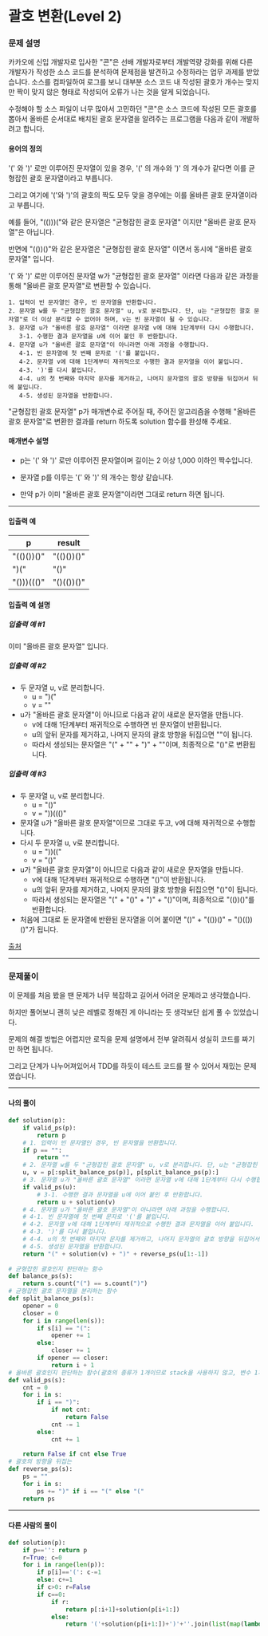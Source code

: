 # 괄호 변환(Level 2)

### 문제 설명

카카오에 신입 개발자로 입사한 "콘"은 선배 개발자로부터 개발역량 강화를 위해 다른 개발자가 작성한 소스 코드를 분석하여 문제점을 발견하고 수정하라는 업무 과제를 받았습니다. 소스를 컴파일하여 로그를 보니 대부분 소스 코드 내 작성된 괄호가 개수는 맞지만 짝이 맞지 않은 형태로 작성되어 오류가 나는 것을 알게 되었습니다.   

수정해야 할 소스 파일이 너무 많아서 고민하던 "콘"은 소스 코드에 작성된 모든 괄호를 뽑아서 올바른 순서대로 배치된 괄호 문자열을 알려주는 프로그램을 다음과 같이 개발하려고 합니다.    

#### 용어의 정의

'(' 와 ')' 로만 이루어진 문자열이 있을 경우, '(' 의 개수와 ')' 의 개수가 같다면 이를 균형잡힌 괄호 문자열이라고 부릅니다.   

그리고 여기에 '('와 ')'의 괄호의 짝도 모두 맞을 경우에는 이를 올바른 괄호 문자열이라고 부릅니다.   

예를 들어, "(()))("와 같은 문자열은 "균형잡힌 괄호 문자열" 이지만 "올바른 괄호 문자열"은 아닙니다.   

반면에 "(())()"와 같은 문자열은 "균형잡힌 괄호 문자열" 이면서 동시에 "올바른 괄호 문자열" 입니다.   

'(' 와 ')' 로만 이루어진 문자열 w가 "균형잡힌 괄호 문자열" 이라면 다음과 같은 과정을 통해 "올바른 괄호 문자열"로 변환할 수 있습니다.   

~~~
1. 입력이 빈 문자열인 경우, 빈 문자열을 반환합니다. 
2. 문자열 w를 두 "균형잡힌 괄호 문자열" u, v로 분리합니다. 단, u는 "균형잡힌 괄호 문자열"로 더 이상 분리할 수 없어야 하며, v는 빈 문자열이 될 수 있습니다. 
3. 문자열 u가 "올바른 괄호 문자열" 이라면 문자열 v에 대해 1단계부터 다시 수행합니다. 
   3-1. 수행한 결과 문자열을 u에 이어 붙인 후 반환합니다. 
4. 문자열 u가 "올바른 괄호 문자열"이 아니라면 아래 과정을 수행합니다. 
   4-1. 빈 문자열에 첫 번째 문자로 '('를 붙입니다. 
   4-2. 문자열 v에 대해 1단계부터 재귀적으로 수행한 결과 문자열을 이어 붙입니다. 
   4-3. ')'를 다시 붙입니다. 
   4-4. u의 첫 번째와 마지막 문자를 제거하고, 나머지 문자열의 괄호 방향을 뒤집어서 뒤에 붙입니다. 
   4-5. 생성된 문자열을 반환합니다.
~~~

"균형잡힌 괄호 문자열" p가 매개변수로 주어질 때, 주어진 알고리즘을 수행해 "올바른 괄호 문자열"로 변환한 결과를 return 하도록 solution 함수를 완성해 주세요.   

#### 매개변수 설명

* p는 '(' 와 ')' 로만 이루어진 문자열이며 길이는 2 이상 1,000 이하인 짝수입니다.

* 문자열 p를 이루는 '(' 와 ')' 의 개수는 항상 같습니다.

* 만약 p가 이미 "올바른 괄호 문자열"이라면 그대로 return 하면 됩니다.

---

#### 입출력 예

|p|	result|
|-|-|
|"(()())()"|	"(()())()"|
|")("|	"()"|
|"()))((()"|	"()(())()"|

#### 입출력 예 설명

##### 입출력 예 #1

이미 "올바른 괄호 문자열" 입니다.

##### 입출력 예 #2

* 두 문자열 u, v로 분리합니다.
    * u = ")("
    * v = ""
* u가 "올바른 괄호 문자열"이 아니므로 다음과 같이 새로운 문자열을 만듭니다.
    * v에 대해 1단계부터 재귀적으로 수행하면 빈 문자열이 반환됩니다.
    * u의 앞뒤 문자를 제거하고, 나머지 문자의 괄호 방향을 뒤집으면 ""이 됩니다.
    * 따라서 생성되는 문자열은 "(" + "" + ")" + ""이며, 최종적으로 "()"로 변환됩니다.

##### 입출력 예 #3

* 두 문자열 u, v로 분리합니다.
    * u = "()"
    * v = "))((()"
* 문자열 u가 "올바른 괄호 문자열"이므로 그대로 두고, v에 대해 재귀적으로 수행합니다.
* 다시 두 문자열 u, v로 분리합니다.
    * u = "))(("
    * v = "()"
* u가 "올바른 괄호 문자열"이 아니므로 다음과 같이 새로운 문자열을 만듭니다.
    * v에 대해 1단계부터 재귀적으로 수행하면 "()"이 반환됩니다.
    * u의 앞뒤 문자를 제거하고, 나머지 문자의 괄호 방향을 뒤집으면 "()"이 됩니다.
    * 따라서 생성되는 문자열은 "(" + "()" + ")" + "()"이며, 최종적으로 "(())()"를 반환합니다.
* 처음에 그대로 둔 문자열에 반환된 문자열을 이어 붙이면 "()" + "(())()" = "()(())()"가 됩니다. 

[출처](https://programmers.co.kr/learn/courses/30/lessons/60058)

---

### 문제풀이

이 문제를 처음 봤을 땐 문제가 너무 복잡하고 길어서 어려운 문제라고 생각했습니다.   

하지만 풀어보니 괜히 낮은 레벨로 정해진 게 아니라는 듯 생각보단 쉽게 풀 수 있었습니다.   

문제의 해결 방법은 어렵지만 로직을 문제 설명에서 전부 알려줘서 성실히 코드를 짜기만 하면 됩니다.   

그리고 단계가 나누어져있어서 TDD를 하듯이 테스트 코드를 짤 수 있어서 재밌는 문제였습니다.   

---

#### 나의 풀이

~~~python
def solution(p):
    if valid_ps(p):
        return p
    # 1. 입력이 빈 문자열인 경우, 빈 문자열을 반환합니다. 
    if p == "":
        return ""
    # 2. 문자열 w를 두 "균형잡힌 괄호 문자열" u, v로 분리합니다. 단, u는 "균형잡힌 괄호 문자열"로 더 이상 분리할 수 없어야 하며, v는 빈 문자열이 될 수 있습니다. 
    u, v = p[:split_balance_ps(p)], p[split_balance_ps(p):]
    # 3. 문자열 u가 "올바른 괄호 문자열" 이라면 문자열 v에 대해 1단계부터 다시 수행합니다. 
    if valid_ps(u):
        # 3-1. 수행한 결과 문자열을 u에 이어 붙인 후 반환합니다. 
        return u + solution(v)
    # 4. 문자열 u가 "올바른 괄호 문자열"이 아니라면 아래 과정을 수행합니다. 
    # 4-1. 빈 문자열에 첫 번째 문자로 '('를 붙입니다. 
    # 4-2. 문자열 v에 대해 1단계부터 재귀적으로 수행한 결과 문자열을 이어 붙입니다. 
    # 4-3. ')'를 다시 붙입니다. 
    # 4-4. u의 첫 번째와 마지막 문자를 제거하고, 나머지 문자열의 괄호 방향을 뒤집어서 뒤에 붙입니다. 
    # 4-5. 생성된 문자열을 반환합니다.
    return "(" + solution(v) + ")" + reverse_ps(u[1:-1])
    
# 균형잡힌 괄호인지 판단하는 함수
def balance_ps(s):
    return s.count("(") == s.count(")")
# 균형잡힌 괄호 문자열을 분리하는 함수
def split_balance_ps(s):
    opener = 0
    closer = 0
    for i in range(len(s)):
        if s[i] == "(":
            opener += 1
        else:
            closer += 1
        if opener == closer:
            return i + 1
# 올바른 괄호인지 판단하는 함수(괄호의 종류가 1개이므로 stack을 사용하지 않고, 변수 1개를 사용해서 알 수 있습니다.)
def valid_ps(s):
    cnt = 0
    for i in s:
        if i == ")":
            if not cnt:
                return False
            cnt -= 1
        else:
            cnt += 1
    
    return False if cnt else True
# 괄호의 방향을 뒤집는 
def reverse_ps(s):
    ps = ""
    for i in s:
        ps += ")" if i == "(" else "("
    return ps
~~~

---

#### 다른 사람의 풀이

~~~python
def solution(p):
    if p=='': return p
    r=True; c=0
    for i in range(len(p)):
        if p[i]=='(': c-=1
        else: c+=1
        if c>0: r=False
        if c==0:
            if r:
                return p[:i+1]+solution(p[i+1:])
            else:
                return '('+solution(p[i+1:])+')'+''.join(list(map(lambda x:'(' if x==')' else ')',p[1:i]) ))
~~~
